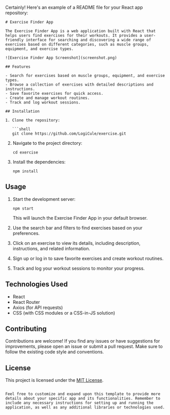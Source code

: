Certainly! Here's an example of a README file for your React app repository:

```
# Exercise Finder App

The Exercise Finder App is a web application built with React that helps users find exercises for their workouts. It provides a user-friendly interface for searching and discovering a wide range of exercises based on different categories, such as muscle groups, equipment, and exercise types.

![Exercise Finder App Screenshot](screenshot.png)

## Features

- Search for exercises based on muscle groups, equipment, and exercise types.
- Browse a collection of exercises with detailed descriptions and instructions.
- Save favorite exercises for quick access.
- Create and manage workout routines.
- Track and log workout sessions.

## Installation

1. Clone the repository:

   ```shell
   git clone https://github.com/LogiCule/exercise.git
   ```

2. Navigate to the project directory:

   ```shell
   cd exercise
   ```

3. Install the dependencies:

   ```shell
   npm install
   ```

## Usage

1. Start the development server:

   ```shell
   npm start
   ```

   This will launch the Exercise Finder App in your default browser.

2. Use the search bar and filters to find exercises based on your preferences.
3. Click on an exercise to view its details, including description, instructions, and related information.
4. Sign up or log in to save favorite exercises and create workout routines.
5. Track and log your workout sessions to monitor your progress.

## Technologies Used

- React
- React Router
- Axios (for API requests)
- CSS (with CSS modules or a CSS-in-JS solution)

## Contributing

Contributions are welcome! If you find any issues or have suggestions for improvements, please open an issue or submit a pull request. Make sure to follow the existing code style and conventions.

## License

This project is licensed under the [MIT License](LICENSE).

```

Feel free to customize and expand upon this template to provide more details about your specific app and its functionalities. Remember to include any necessary instructions for setting up and running the application, as well as any additional libraries or technologies used.
